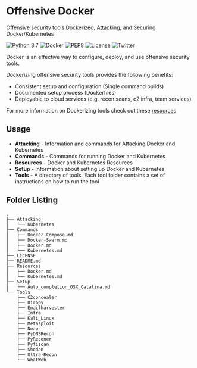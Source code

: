 # Offensive Docker

Offensive security tools Dockerized, Attacking, and Securing Docker/Kubernetes

[![Python 3.7](https://img.shields.io/badge/python-3.7-FADA5E.svg?logo=python)](https://www.python.org/) 
[![Docker](https://img.shields.io/badge/docker-required-0db7ed.svg?logo=docker)](https://www.docker.com/) [![PEP8](https://img.shields.io/badge/code%20style-pep8-red.svg)](https://www.python.org/dev/peps/pep-0008/) [![License](https://img.shields.io/badge/license-GPL3-lightgrey.svg)](https://www.gnu.org/licenses/gpl-3.0.en.html) [![Twitter](https://img.shields.io/badge/twitter-sneakerhax-38A1F3?logo=twitter)](https://twitter.com/sneakerhax)


Docker is an effective way to configure, deploy, and use offensive security tools. 

Dockerizing offensive security tools provides the following benefits:

* Consistent setup and configuration (Single command builds)
* Documented setup process (Dockerfiles)
* Deployable to cloud services (e.g. recon scans, c2 infra, team services)

For more information on Dockerizing tools check out these [resources](https://github.com/sneakerhax/OffensiveDocker/blob/main/Resources/)

## Usage

* **Attacking** - Information and commands for Attacking Docker and Kubernetes
* **Commands** - Commands for running Docker and Kubernetes
* **Resources** - Docker and Kubernetes Resources
* **Setup** - Information about setting up Docker and Kubernetes
* **Tools** - A directory of tools. Each tool folder contains a set of instructions on how to run the tool

## Folder Listing
```
.
├── Attacking
│   └── Kubernetes
├── Commands
│   ├── Docker-Compose.md
│   ├── Docker-Swarm.md
│   ├── Docker.md
│   └── Kubernetes.md
├── LICENSE
├── README.md
├── Resources
│   ├── Docker.md
│   └── Kubernetes.md
├── Setup
│   └── Auto_completion_OSX_Catalina.md
└── Tools
    ├── C2concealer
    ├── Dirbpy
    ├── Emailharvester
    ├── Infra
    ├── Kali_Linux
    ├── Metasploit
    ├── Nmap
    ├── PyDNSRecon
    ├── PyReconer
    ├── Pyfiscan
    ├── Shodan
    ├── Ultra-Recon
    └── WhatWeb
```
